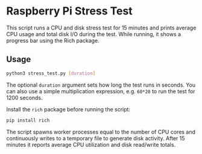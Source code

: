 # Raspberry Pi Stress Test

This script runs a CPU and disk stress test for 15 minutes and prints
average CPU usage and total disk I/O during the test. While running,
it shows a progress bar using the Rich package.

## Usage

```bash
python3 stress_test.py [duration]
```

The optional `duration` argument sets how long the test runs in seconds. You can
also use a simple multiplication expression, e.g. `60*20` to run the test for
1200 seconds.

Install the `rich` package before running the script:

```bash
pip install rich
```

The script spawns worker processes equal to the number of CPU cores and
continuously writes to a temporary file to generate disk activity. After
15 minutes it reports average CPU utilization and disk read/write totals.
